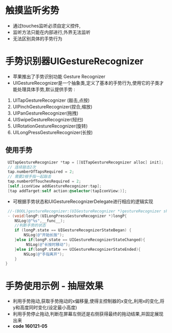 ##



# 触摸监听劣势
* 通过touches监听必须自定义控件,
* 监听方法只能在内部进行,外界无法监听
* 无法区别具体的手势行为

# 手势识别器UIGestureRecognizer
* 苹果推出了手势识别功能 Gesture Recognizer
* UIGestureRecognizer是一个抽象类,定义了基本的手势行为,使用它的子类才能处理具体手势,默认提供手势 : 

 1. UITapGestureRecognizer (敲击,点按)
 2. UIPinchGestureRecognizer(捏合,缩放)
 3. UIPanGestureRecognizer(拖拽)
 4. UISwipeGestureRecognizer(轻扫)
 5. UIRotationGestureRecognizer(旋转)
 6. UILongPressGestureRecognizer(长按)
 
## 使用手势
```objectivec
 UITapGestureRecognizer *tap = [[UITapGestureRecognizer alloc] init];
 // 连续敲击2次
 tap.numberOfTapsRequired = 2;
 // 需要2根手指一起敲击
 tap.numberOfTouchesRequired = 2;
 [self.iconView addGestureRecognizer:tap];
 [tap addTarget:self action:@selector(tapIconView:)];
 ```
 * 可根据手势状态和UIGestureRecognizerDelegate进行相应的逻辑实现
 
```objectivec
 //-(BOOL)gestureRecognizer:(UIGestureRecognizer *)gestureRecognizer shouldReceiveTouch:(UITouch *)touch;
 - (void)longP:(UILongPressGestureRecognizer *)longP{
    NSLog(@"%s",__func__);
    //判断手势的状态
    if (longP.state == UIGestureRecognizerStateBegan) {
        NSLog(@"开始长按");
    }else if(longP.state == UIGestureRecognizerStateChanged){
         NSLog(@"长按时移动");
    }else if(longP.state == UIGestureRecognizerStateEnded){
        NSLog(@"手指离开");
    }
}
```

# 手势使用示例 - 抽屉效果
* 利用手势拖动,获取手势拖动的x偏移量,使得主控制器的x变化,利用x的变化,将y和高度同时变化(设定最小高度)
* 利用手势停止拖动,判断在屏幕左侧还是右侧获得最终的拖动结果,并固定展现出来
* **code 160121-05**

